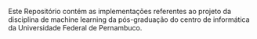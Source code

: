 Este Repositório contém as implementações referentes ao projeto da disciplina de machine learning da pós-graduação do centro de informática da Universidade Federal de Pernambuco.
